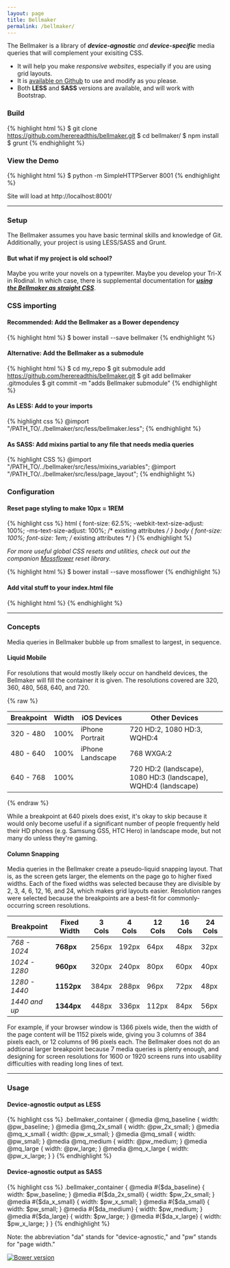 ```yaml
---
layout: page
title: Bellmaker
permalink: /bellmaker/
---
```



The Bellmaker is a library of ***device-agnostic*** *and* ***device-specific*** media queries that will complement your exisiting CSS. 

* It will help you make *responsive websites*, especially if you are using grid layouts.
* It is [available on Github](https://github.com/herereadthis/bellmaker) to use and modify as you please.
* Both **LESS** and **SASS** versions are available, and will work with Bootstrap.

### Build

{% highlight html %}
$ git clone https://github.com/herereadthis/bellmaker.git
$ cd bellmaker/
$ npm install
$ grunt
{% endhighlight %}

### View the Demo

{% highlight html %}
$ python -m SimpleHTTPServer 8001
{% endhighlight %}

Site will load at http://localhost:8001/


----------------------------

### Setup

The Bellmaker assumes you have basic terminal skills and knowledge of Git. Additionally, your project is using LESS/SASS and Grunt.

#### But what if my project is old school?

Maybe you write your novels on a typewriter. Maybe you develop your Tri-X in Rodinal. In which case, there is supplemental documentation for [***using the Bellmaker as straight CSS***](https://github.com/herereadthis/bellmaker/docs/old_school.md).

### CSS importing

#### Recommended: Add the Bellmaker as a Bower dependency

{% highlight html %}
$ bower install --save bellmaker
{% endhighlight %}

#### Alternative: Add the Bellmaker as a submodule

{% highlight html %}
$ cd my_repo
$ git submodule add https://github.com/herereadthis/bellmaker.git
$ git add bellmaker .gitmodules
$ git commit -m "adds Bellmaker submodule"
{% endhighlight %}

#### As LESS: Add to your imports

{% highlight css %}
@import "/PATH_TO/../bellmaker/src/less/bellmaker.less";
{% endhighlight %}

#### As SASS: Add mixins partial to any file that needs media queries

{% highlight CSS %}
@import "/PATH_TO/../bellmaker/src/less/mixins_variables";
@import "/PATH_TO/../bellmaker/src/less/page_layout";
{% endhighlight %}

### Configuration

#### Reset page styling to make 10px = 1REM

{% highlight css %}
html {
    font-size: 62.5%;
    -webkit-text-size-adjust: 100%;
    -ms-text-size-adjust: 100%;
    /* existing attributes */
}
body {
    font-size: 100%;
    font-size: 1em;
    /* existing attributes */
}
{% endhighlight %}

*For more useful global CSS resets and utilities, check out out the companion [Mossflower](/code/mossflower/) reset library.*

{% highlight html %}
$ bower install --save mossflower
{% endhighlight %}

#### Add vital stuff to your index.html file

{% highlight html %}
<meta http-equiv="X-UA-Compatible" content="IE=edge,chrome=1" />
<meta name="apple-mobile-web-app-capable" content="yes" />
<meta name="apple-mobile-web-app-status-bar-style" content="black" />
<meta name="viewport" content="width=device-width, initial-scale=1.0, maximum-scale=1.0, user-scalable=0" />
{% endhighlight %}

----------------------------

### Concepts

Media queries in Bellmaker bubble up from smallest to largest, in sequence.

#### Liquid Mobile

For resolutions that would mostly likely occur on handheld devices, the Bellmaker will fill the container it is given. The resolutions covered are 320, 360, 480, 568, 640, and 720.

{% raw %}
<table>
    <thead>
        <tr>
            <th>Breakpoint</th>
            <th>Width</th>
            <th>iOS Devices</th>
            <th>Other Devices</th>
        </tr>
    </thead>
    <tbody>
        <tr>
            <td>320 - 480</td>
            <td>100%</td>
            <td>iPhone Portrait</td>
            <td>720 HD:2, 1080 HD:3, WQHD:4</td>
        </tr>
        <tr>
            <td>480 - 640</td>
            <td>100%</td>
            <td>iPhone Landscape</td>
            <td>768 WXGA:2</td>
        </tr>
        <tr>
            <td>640 - 768</td>
            <td>100%</td>
            <td></td>
            <td>720 HD:2 (landscape), 1080 HD:3 (landscape), WQHD:4 (landscape)</td>
        </tr>
    </tbody>
</table>
{% endraw %}

While a breakpoint at 640 pixels does exist, it's okay to skip because it would only become useful if a significant number of people frequently held their HD phones (e.g. Samsung GS5, HTC Hero) in landscape mode, but not many do unless they're gaming.

#### Column Snapping

Media queries in the Bellmaker create a pseudo-liquid snapping layout. That is, as the screen gets larger, the elements on the page go to higher fixed widths. Each of the fixed widths was selected because they are divisible by 2, 3, 4, 6, 12, 16, and 24, which makes grid layouts easier. Resolution ranges were selected because the breakpoints are a best-fit for commonly-occurring screen resolutions.

| Breakpoint | Fixed Width | 3 Cols | 4 Cols | 12 Cols | 16 Cols | 24 Cols |
| ---- | ---- | ---- | ---- | ---- | ---- | ---- |
| *768 - 1024*  | **768px**  | 256px | 192px | 64px  | 48px | 32px |
| *1024 - 1280* | **960px**  | 320px | 240px | 80px  | 60px | 40px |
| *1280 - 1440* | **1152px** | 384px | 288px | 96px  | 72px | 48px |
| *1440 and up* | **1344px** | 448px | 336px | 112px | 84px | 56px |

For example, if your browser window is 1366 pixels wide, then the width of the page content will be 1152 pixels wide, giving you 3 columns of 384 pixels each, or 12 columns of 96 pixels each. The Bellmaker does not do an addtional larger breakpoint because 7 media queries is plenty enough, and designing for screen resolutions for 1600 or 1920 screens runs into usability difficulties with reading long lines of text.

----------------------------

### Usage

#### Device-agnostic output as LESS

{% highlight css %}
.bellmaker_container {
    @media @mq_baseline {
        width: @pw_baseline;
    }
    @media @mq_2x_small {
        width: @pw_2x_small;
    }
    @media @mq_x_small {
        width: @pw_x_small;
    }
    @media @mq_small {
        width: @pw_small;
    }
    @media @mq_medium {
        width: @pw_medium;
    }
    @media @mq_large {
        width: @pw_large;
    }
    @media @mq_x_large {
        width: @pw_x_large;
    }
}
{% endhighlight %}

#### Device-agnostic output as SASS

{% highlight css %}
.bellmaker_container {
    @media #{$da_baseline} {
        width: $pw_baseline;
    }
    @media #{$da_2x_small} {
        width: $pw_2x_small;
    }
    @media #{$da_x_small} {
        width: $pw_x_small;
    }
    @media #{$da_small} {
        width: $pw_small;
    }
    @media #{$da_medium} {
        width: $pw_medium;
    }
    @media #{$da_large} {
        width: $pw_large;
    }
    @media #{$da_x_large} {
        width: $pw_x_large;
    }
}
{% endhighlight %}

Note: the abbreviation "da" stands for "device-agnostic," and "pw" stands for "page width."





[![Bower version](https://badge.fury.io/bo/bellmaker.svg)](http://badge.fury.io/bo/bellmaker)
